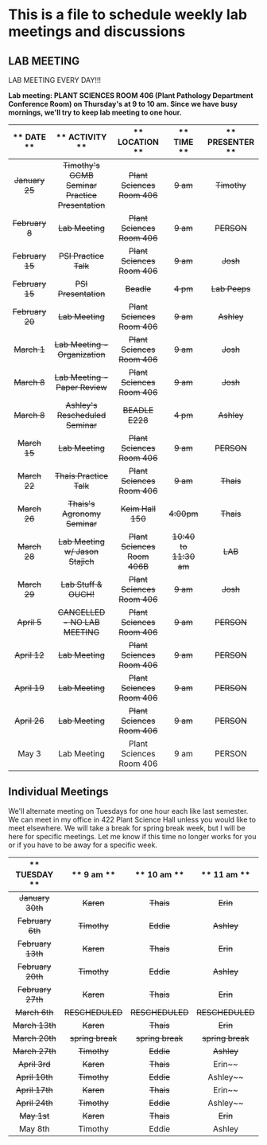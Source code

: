 # This is a file to schedule weekly lab meetings and discussions

## LAB MEETING

LAB MEETING EVERY DAY!!!

__Lab meeting: PLANT SCIENCES ROOM 406 (Plant Pathology Department Conference Room) on Thursday's at 9 to 10 am. Since we have busy mornings, we'll try to keep lab meeting to one hour.__

** DATE **|** ACTIVITY **|** LOCATION **|** TIME **|** PRESENTER **
:-----:|:-----:|:-----:|:-----:|:-----:
~~January 25~~ | ~~Timothy's GCMB Seminar Practice Presentation~~ | ~~Plant Sciences Room 406~~ | ~~9 am~~ | ~~Timothy~~
~~February 8~~ | ~~Lab Meeting~~ | ~~Plant Sciences Room 406~~ | ~~9 am~~ | ~~PERSON~~
~~February 15~~ | ~~PSI Practice Talk~~ | ~~Plant Sciences Room 406~~ | ~~9 am~~ | ~~Josh~~
~~February 15~~ | ~~PSI Presentation~~ | ~~Beadle~~ | ~~4 pm~~ | ~~Lab Peeps~~
~~February 20~~ | ~~Lab Meeting~~ | ~~Plant Sciences Room 406~~ | ~~9 am~~ | ~~Ashley~~
~~March 1~~ | ~~Lab Meeting - Organization~~ | ~~Plant Sciences Room 406~~ | ~~9 am~~ | ~~Josh~~
~~March 8~~ | ~~Lab Meeting - Paper Review~~ | ~~Plant Sciences Room 406~~ | ~~9 am~~ | ~~Josh~~
~~March 8~~ | ~~Ashley's Rescheduled Seminar~~ | ~~BEADLE E228~~ | ~~4 pm~~ | ~~Ashley~~
~~March 15~~ | ~~Lab Meeting~~ | ~~Plant Sciences Room 406~~ | ~~9 am~~ | ~~PERSON~~
~~March 22~~ | ~~Thais Practice Talk~~ | ~~Plant Sciences Room 406~~ | ~~9 am~~ | ~~Thais~~
~~March 26~~ | ~~Thais's Agronomy Seminar~~ | ~~Keim Hall 150~~ | ~~4:00pm~~ | ~~Thais~~
~~March 28~~ | ~~Lab Meeting w/ Jason Stajich~~ | ~~Plant Sciences Room 406B~~ | ~~10:40 to 11:30 am~~ | ~~LAB~~
~~March 29~~ | ~~Lab Stuff & OUCH!~~ | ~~Plant Sciences Room 406~~ | ~~9 am~~ | ~~Josh~~
~~April 5~~ | ~~CANCELLED - NO LAB MEETING~~ | ~~Plant Sciences Room 406~~ | ~~9 am~~ | ~~PERSON~~
~~April 12~~ | ~~Lab Meeting~~ | ~~Plant Sciences Room 406~~ | ~~9 am~~ | ~~PERSON~~
~~April 19~~ | ~~Lab Meeting~~ | ~~Plant Sciences Room 406~~ | ~~9 am~~ | ~~PERSON~~
~~April 26~~ | ~~Lab Meeting~~ | ~~Plant Sciences Room 406~~ | ~~9 am~~ | ~~PERSON~~
May 3 | Lab Meeting | Plant Sciences Room 406 | 9 am | PERSON

## __Individual Meetings__

We'll alternate meeting on Tuesdays for one hour each like last semester. We can meet in my office in 422 Plant Science Hall unless you would like to meet elsewhere. We will take a break for spring break week, but I will be here for specific meetings. Let me know if this time no longer works for you or if you have to be away for a specific week.

** TUESDAY **|** 9 am **|** 10 am **|** 11 am **
:-----:|:-----:|:-----:|:-----:
~~January 30th~~ | ~~Karen~~ | ~~Thais~~ | ~~Erin~~
~~February 6th~~ | ~~Timothy~~ | ~~Eddie~~ | ~~Ashley~~
~~February 13th~~ | ~~Karen~~ | ~~Thais~~ | ~~Erin~~
~~February 20th~~ | ~~Timothy~~ | ~~Eddie~~ | ~~Ashley~~
~~February 27th~~ | ~~Karen~~ | ~~Thais~~ | ~~Erin~~
~~March 6th~~ | ~~RESCHEDULED~~ | ~~RESCHEDULED~~ | ~~RESCHEDULED~~
~~March 13th~~ | ~~Karen~~ | ~~Thais~~ | ~~Erin~~
~~March 20th~~ | ~~spring break~~ | ~~spring break~~ | ~~spring break~~
~~March 27th~~ | ~~Timothy~~ | ~~Eddie~~ | ~~Ashley~~
~~April 3rd~~ | ~~Karen~~ | ~~Thais~~ | Erin~~
~~April 10th~~ | ~~Timothy~~ | ~~Eddie~~ | Ashley~~
~~April 17th~~ | ~~Karen~~ | ~~Thais~~ | Erin~~
~~April 24th~~ | ~~Timothy~~ | ~~Eddie~~ | Ashley~~
~~May 1st~~ | ~~Karen~~ | ~~Thais~~ | ~~Erin~~
May 8th | Timothy | Eddie | Ashley
